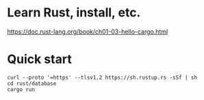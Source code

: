 # Learn Rust, install, etc.

https://doc.rust-lang.org/book/ch01-03-hello-cargo.html

# Quick start

```
curl --proto '=https' --tlsv1.2 https://sh.rustup.rs -sSf | sh
cd rust/database
cargo run
```